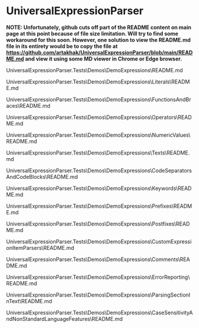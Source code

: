 # UniversalExpressionParser

**NOTE: Unfortunately, github cuts off part of the README content on main page at this point because of file size limitation. Will try to find some workaround for this soon.
However, one solution to view the README.md file in its entirety would be to copy the file at https://github.com/artakhak/UniversalExpressionParser/blob/main/README.md and view it using some MD viewer in Chrome or Edge browser.**

<IncludedFilePlaceHolder>UniversalExpressionParser.Tests\Demos\DemoExpressions\README.md</IncludedFilePlaceHolder>

<IncludedFilePlaceHolder>UniversalExpressionParser.Tests\Demos\DemoExpressions\Literals\README.md</IncludedFilePlaceHolder>

<IncludedFilePlaceHolder>UniversalExpressionParser.Tests\Demos\DemoExpressions\FunctionsAndBraces\README.md</IncludedFilePlaceHolder>

<IncludedFilePlaceHolder>UniversalExpressionParser.Tests\Demos\DemoExpressions\Operators\README.md</IncludedFilePlaceHolder>

<IncludedFilePlaceHolder>UniversalExpressionParser.Tests\Demos\DemoExpressions\NumericValues\README.md</IncludedFilePlaceHolder>

<IncludedFilePlaceHolder>UniversalExpressionParser.Tests\Demos\DemoExpressions\Texts\README.md</IncludedFilePlaceHolder>

<IncludedFilePlaceHolder>UniversalExpressionParser.Tests\Demos\DemoExpressions\CodeSeparatorsAndCodeBlocks\README.md</IncludedFilePlaceHolder>

<IncludedFilePlaceHolder>UniversalExpressionParser.Tests\Demos\DemoExpressions\Keywords\README.md</IncludedFilePlaceHolder>

<IncludedFilePlaceHolder>UniversalExpressionParser.Tests\Demos\DemoExpressions\Prefixes\README.md</IncludedFilePlaceHolder>

<IncludedFilePlaceHolder>UniversalExpressionParser.Tests\Demos\DemoExpressions\Postfixes\README.md</IncludedFilePlaceHolder>

<IncludedFilePlaceHolder>UniversalExpressionParser.Tests\Demos\DemoExpressions\CustomExpressionItemParsers\README.md</IncludedFilePlaceHolder>

<IncludedFilePlaceHolder>UniversalExpressionParser.Tests\Demos\DemoExpressions\Comments\README.md</IncludedFilePlaceHolder>

<IncludedFilePlaceHolder>UniversalExpressionParser.Tests\Demos\DemoExpressions\ErrorReporting\README.md</IncludedFilePlaceHolder>

<IncludedFilePlaceHolder>UniversalExpressionParser.Tests\Demos\DemoExpressions\ParsingSectionInText\README.md</IncludedFilePlaceHolder>

<IncludedFilePlaceHolder>UniversalExpressionParser.Tests\Demos\DemoExpressions\CaseSensitivityAndNonStandardLanguageFeatures\README.md</IncludedFilePlaceHolder>
